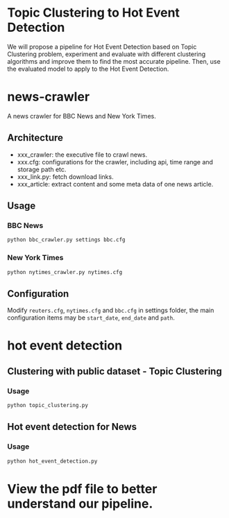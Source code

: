 # Topic Clustering to Hot Event Detection
We will propose a pipeline for Hot Event Detection based on Topic Clustering problem, experiment and evaluate with different clustering algorithms and improve them to find the most accurate pipeline. Then, use the evaluated model to apply to the Hot Event Detection.

# news-crawler

A news crawler for BBC News and New York Times.

## Architecture

- xxx_crawler: the executive file to crawl news.
- xxx.cfg: configurations for the crawler, including api, time range and storage path etc.
- xxx_link.py: fetch download links.
- xxx_article: extract content and some meta data of one news article.

## Usage

### BBC News

```bash
python bbc_crawler.py settings bbc.cfg
```
### New York Times

```bash
python nytimes_crawler.py nytimes.cfg
```

## Configuration

Modify `reuters.cfg`, `nytimes.cfg` and `bbc.cfg` in settings folder, the main configuration items may be `start_date`, `end_date` and `path`.



# hot event detection 
## Clustering with public dataset - Topic Clustering
### Usage

```bash
python topic_clustering.py
```




## Hot event detection for News 
### Usage
```bash
python hot_event_detection.py
```
# View the pdf file to better understand our pipeline.
















